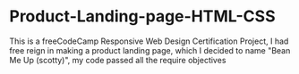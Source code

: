 # Product-Landing-page-HTML-CSS
This is a freeCodeCamp Responsive Web Design Certification Project, I had free reign in making a product landing page, which I decided to name "Bean Me Up (scotty)", my code passed all the require objectives
